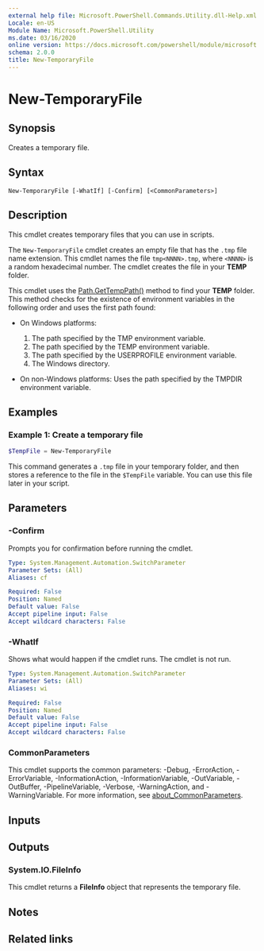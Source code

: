 ```yaml
---
external help file: Microsoft.PowerShell.Commands.Utility.dll-Help.xml
Locale: en-US
Module Name: Microsoft.PowerShell.Utility
ms.date: 03/16/2020
online version: https://docs.microsoft.com/powershell/module/microsoft.powershell.utility/new-temporaryfile?view=powershell-7.1&WT.mc_id=ps-gethelp
schema: 2.0.0
title: New-TemporaryFile
---
```

# New-TemporaryFile

## Synopsis
Creates a temporary file.

## Syntax

```
New-TemporaryFile [-WhatIf] [-Confirm] [<CommonParameters>]
```

## Description

This cmdlet creates temporary files that you can use in scripts.

The `New-TemporaryFile` cmdlet creates an empty file that has the `.tmp` file name extension.
This cmdlet names the file `tmp<NNNN>.tmp`, where `<NNNN>` is a random hexadecimal number.
The cmdlet creates the file in your **TEMP** folder.

This cmdlet uses the [Path.GetTempPath()](/dotnet/api/system.io.path.gettemppath) method to find
your **TEMP** folder. This method checks for the existence of environment variables in the following
order and uses the first path found:

- On Windows platforms:

  1. The path specified by the TMP environment variable.
  1. The path specified by the TEMP environment variable.
  1. The path specified by the USERPROFILE environment variable.
  1. The Windows directory.

- On non-Windows platforms: Uses the path specified by the TMPDIR environment variable.

## Examples

### Example 1: Create a temporary file

```powershell
$TempFile = New-TemporaryFile
```

This command generates a `.tmp` file in your temporary folder, and then stores a reference to the file
in the `$TempFile` variable. You can use this file later in your script.

## Parameters

### -Confirm

Prompts you for confirmation before running the cmdlet.

```yaml
Type: System.Management.Automation.SwitchParameter
Parameter Sets: (All)
Aliases: cf

Required: False
Position: Named
Default value: False
Accept pipeline input: False
Accept wildcard characters: False
```

### -WhatIf

Shows what would happen if the cmdlet runs.
The cmdlet is not run.

```yaml
Type: System.Management.Automation.SwitchParameter
Parameter Sets: (All)
Aliases: wi

Required: False
Position: Named
Default value: False
Accept pipeline input: False
Accept wildcard characters: False
```

### CommonParameters

This cmdlet supports the common parameters: -Debug, -ErrorAction, -ErrorVariable,
-InformationAction, -InformationVariable, -OutVariable, -OutBuffer, -PipelineVariable, -Verbose,
-WarningAction, and -WarningVariable. For more information, see [about_CommonParameters](../Microsoft.PowerShell.Core/About/about_CommonParameters.md).

## Inputs

## Outputs

### System.IO.FileInfo

This cmdlet returns a **FileInfo** object that represents the temporary file.

## Notes

## Related links

